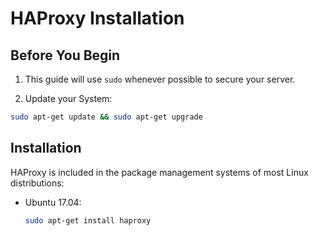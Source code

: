 # HAProxy Installation

## Before You Begin

1. This guide will use `sudo` whenever possible to secure your server.

2. Update your System:

  ```sh
  sudo apt-get update && sudo apt-get upgrade
  ```

## Installation

HAProxy is included in the package management systems of most Linux distributions:

- Ubuntu 17.04:

  ```sh
  sudo apt-get install haproxy
  ```
